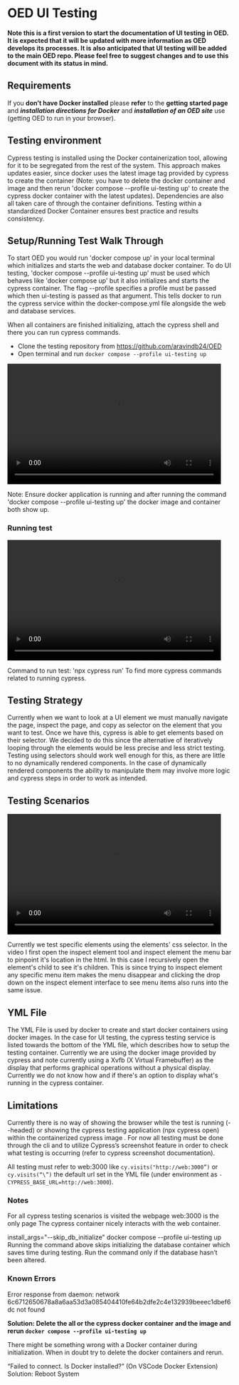 # OED UI Testing

**Note this is a first version to start the documentation of UI testing in OED. It is expected that it will be updated with more information as OED develops its processes. It is also anticipated that UI testing will be added to the main OED repo. Please feel free to suggest changes and to use this document with its status in mind.**

## Requirements

If you **don’t have Docker installed** please **refer** to the **getting started page** and ***installation directions for Docker*** and ***installation of an OED site*** use (getting OED to run in your browser).

## Testing environment

Cypress testing is installed using the Docker containerization tool, allowing for it to be segregated from the rest of the system. This approach makes updates easier, since docker uses the latest image tag provided by cypress to create the container (Note: you have to delete the docker container and image and then rerun 'docker compose --profile ui-testing up' to create the cypress docker container with the latest updates). Dependencies are also all taken care of through the container definitions. Testing within a standardized Docker Container ensures best practice and results consistency.

## Setup/Running Test Walk Through

To start OED you would run 'docker compose up' in your local terminal which initializes and starts the web and database docker container. To do UI testing, 'docker compose --profile ui-testing up' must be used which behaves like 'docker compose up' but it also initializes and starts the cypress container. The flag --profile specifies a profile must be passed which then ui-testing is passed as that argument. This tells docker to run the cypress service within the docker-compose.yml file alongside the web and database services.

When all containers are finished initializing, attach the cypress shell and there you can run cypress commands.

- Clone the testing repository from https://github.com/aravindb24/OED
- Open terminal and run ``docker compose --profile ui-testing up``

<video width="480" height="270" controls>
    <source src="./Running_OED_Demo.mp4" type="video/mp4">
    Your browser does not support the video tag.
</video>

Note: Ensure docker application is running and after running the command 'docker compose --profile ui-testing up' the docker image and container both show up.

### Running test

<video width="480" height="270" controls>
    <source src="./Running_Test_Demo.mp4" type="video/mp4">
    Your browser does not support the video tag.
</video>

Command to run test: 'npx cypress run'
To find more cypress commands related to running cypress.

## Testing Strategy

Currently when we want to look at a UI element we must manually navigate the page, inspect the page, and copy as selector on the element that you want to test. Once we have this, cypress is able to get elements based on their selector. We decided to do this since the alternative of iteratively looping through the elements would be less precise and less strict testing. Testing using selectors should work well enough for this, as there are little to no dynamically rendered components. In the case of dynamically rendered components the ability to manipulate them may involve more logic and cypress steps in order to work as intended.

## Testing Scenarios

<video width="480" height="270" controls>
    <source src="./Test_Scenario_Demo.mp4" type="video/mp4">
    Your browser does not support the video tag.
</video>

Currently we test specific elements using the elements' css selector. In the video I first open the inspect element tool and inspect element the menu bar to pinpoint it's location in the html. In this case I recursively open the element's child to see it's children. This is
since trying to inspect element any specific menu item makes the menu disappear and clicking the drop down on the inspect element interface to see menu items also runs into the same issue.

## YML File

The YML File is used by docker to create and start docker containers using docker images. In the case for UI testing, the cypress testing service is listed towards the bottom of the YML file, which describes how to setup the testing container. Currently we are using the docker image provided by cypress and note currently using a Xvfb (X Virtual Framebuffer) as the display that performs graphical operations without a physical display. Currently we do not know how and if there's an option to display what's running in the cypress container. 

## Limitations

Currently there is no way of showing the browser while the test is running (--headed) or showing the cypress testing application (npx cypress open) within the containerized cypress image . For now all testing must be done through the cli and to utilize Cypress’s screenshot feature in order to check what testing is occurring (refer to cypress screenshot documentation).

All testing must refer to web:3000 like ``cy.visits("http://web:3000”)`` or ``cy.visits(“\”)`` the default url set in the YML file (under environment as ``- CYPRESS_BASE_URL=http://web:3000``).

### Notes

For all cypress testing scenarios is visited the webpage web:3000 is the only page
The cypress container nicely interacts with the web container.

install_args="--skip_db_initialize" docker compose --profile ui-testing up
Running the command above skips initializing the database container which saves time during testing. Run the command only if the database hasn’t been altered.

### Known Errors

Error response from daemon: network 6c6712650678a8a6aa53d3a085404410fe64b2dfe2c4e132939beeec1dbef6dc not found

**Solution: Delete the all or the cypress  docker  container and the image and rerun ``docker compose --profile ui-testing up``**

There might be something wrong with a Docker container during initialization. When in doubt try to delete the docker containers and rerun.

“Failed to connect. Is Docker installed?” (On VSCode Docker Extension)
Solution: Reboot System
